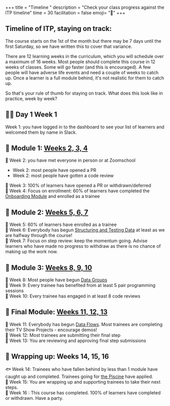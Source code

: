 +++
title = "Timeline "
description = "Check your class progress against the ITP timeline"
time = 30
facilitation = false
emoji= "📅"
+++

## Timeline of ITP, staying on track:

The course starts on the 1st of the month but there may be 7 days until the first Saturday, so we have written this to cover that variance.

There are 12 learning weeks in the curriculum, which you will schedule over a maximum of 16 weeks. Most people should complete this course in 12 weeks of classes. Some will go faster (and this is encouraged). A few people will have adverse life events and need a couple of weeks to catch up. Once a learner is a full module behind, it's not realistic for them to catch up.

So that's your rule of thumb for staying on track. What does this look like in practice, week by week?

## 🫶🏽 Day 1 Week 1

Week 1: you have logged in to the dashboard to see your list of learners and welcomed them by name in Slack.

## 🤝 Module 1: [Weeks 2, 3, 4](/onboarding)

🤝 Week 2: you have met everyone in person or at Zoomschool

- Week 2: most people have opened a PR
- Week 2: most people have gotten a code review

🤝 Week 3: 100% of learners have opened a PR or withdrawn/deferred  
🤝 Week 4: Focus on enrollment: 60% of learners have completed the [Onboarding Module](/onboarding) and enrolled as a trainee

## 🥚 Module 2: [Weeks 5, 6, 7](/structuring-data)

🥚 Week 5: 60% of learners have enrolled as a trainee  
🥚 Week 6: Everybody has begun [Structuring and Testing Data](/structuring-data) at least as we are halfway through the course!  
🥚 Week 7: Focus on step review: keep the momentum going. Advise learners who have made no progress to withdraw as there is no chance of making up the work now.

## 🐣 Module 3: [Weeks 8, 9, 10](/data-groups)

🐣 Week 8: Most people have begun [Data Groups](/data-groups)  
🐣 Week 9: Every trainee has benefited from at least 5 pair programming sessions  
🐣 Week 10: Every trainee has engaged in at least 8 code reviews

## 🐥 Final Module: [Weeks 11, 12, 13](/data-flows)

🐥 Week 11: Everybody has begun [Data Flows](/data-flows). Most trainees are completing their TV Show Projects - encourage demos!  
🐥 Week 12: Most trainees are submitting their final step  
🐥 Week 13: You are reviewing and approving final step submissions

## 🎁 Wrapping up: Weeks 14, 15, 16

🐟 Week 14: Trainees who have fallen behind by less than 1 module have caught up and completed. Trainees going for [the Piscine](https://piscine.codeyourfuture.io) have applied.  
👣 Week 15: You are wrapping up and supporting trainees to take their next steps.  
🎉 Week 16 : This course has completed. 100% of learners have completed or withdrawn. Have a party.
